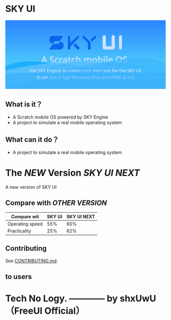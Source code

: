 # SKY UI

![SKYUI-Title](/SKYUI-Title.png)

## **What is it？**

*   A Scratch mobile OS powered by SKY Engine
*   A project to simulate a real mobile operating system

## **What can it do？**

*  A project to simulate a real mobile operating system

# The *NEW* Version *SKY UI NEXT*

A new version of SKY UI

## Compare with *OTHER VERSION*

|Compare wit|SKY UI|SKY UI NEXT|
|-----------|-----------|-----------|
|Operating speed|55%|90%|
|Practicality|25%|62%|

## Contributing

See [CONTRIBUTING.md](CONTRIBUTING.md).

## to users

# Tech No Logy.  ———— by shxUwU（FreeUI Official）
